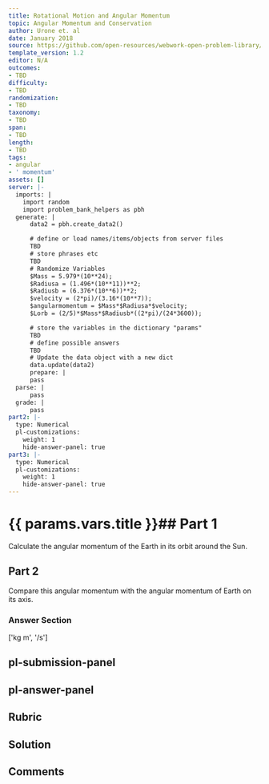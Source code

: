 ```yaml
---
title: Rotational Motion and Angular Momentum
topic: Angular Momentum and Conservation
author: Urone et. al
date: January 2018
source: https://github.com/open-resources/webwork-open-problem-library/tree/master/Contrib/BrockPhysics/College_Physics_Urone/10.Rotational_Motion_and_Angular_Momentum/10-05.Angular_Momentum_and_Conservation/NU_U17_10_05_001.pg
template_version: 1.2
editor: N/A
outcomes:
- TBD
difficulty:
- TBD
randomization:
- TBD
taxonomy:
- TBD
span:
- TBD
length:
- TBD
tags:
- angular
- ' momentum'
assets: []
server: |-
  imports: |
    import random
    import problem_bank_helpers as pbh
  generate: |
      data2 = pbh.create_data2()

      # define or load names/items/objects from server files
      TBD
      # store phrases etc
      TBD
      # Randomize Variables
      $Mass = 5.979*(10**24);
      $Radiusa = (1.496*(10**11))**2;
      $Radiusb = (6.376*(10**6))**2;
      $velocity = (2*pi)/(3.16*(10**7));
      $angularmomentum = $Mass*$Radiusa*$velocity;
      $Lorb = (2/5)*$Mass*$Radiusb*((2*pi)/(24*3600));

      # store the variables in the dictionary "params"
      TBD
      # define possible answers
      TBD
      # Update the data object with a new dict
      data.update(data2)
      prepare: |
      pass
  parse: |
      pass
  grade: |
      pass
part2: |-
  type: Numerical
  pl-customizations:
    weight: 1
    hide-answer-panel: true
part3: |-
  type: Numerical
  pl-customizations:
    weight: 1
    hide-answer-panel: true
---
```


# {{ params.vars.title }}## Part 1 
Calculate the angular momentum of the Earth in its orbit around the Sun. 
## Part 2 
Compare this angular momentum with the angular momentum of Earth on its axis. 


### Answer Section 
['kg m', '/s']

## pl-submission-panel 


## pl-answer-panel 


## Rubric 


## Solution 


## Comments 


